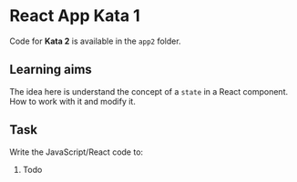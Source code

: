 # React App Kata 1

Code for **Kata 2** is available in the `app2` folder.

## Learning aims

The idea here is understand the concept of a `state` in a React component. How to work with it and modify it.

## Task

Write the JavaScript/React code to:

1. Todo